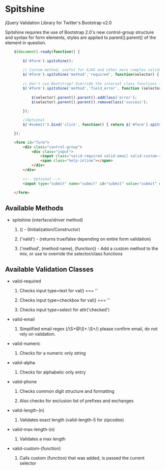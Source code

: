 Spitshine
=========

jQuery Validation Library for Twitter&#39;s Bootstrap v2.0

Spitshine requires the use of Bootstrap 2.0's new control-group structure and syntax for form elements, styles are applied to parent().parent() of the element in question.

```javascript
	$(document).ready(function() {
					
		$('#form').spitshine();
		
		// Custom method, useful for AJAX and other more comples validators, or just inserting your function.
		$('#form').spitshine('method','required', function(selector) { if ($(selector).val() == '') { return false; }});
		
		// Don't use Bootstrap? Override the internal class functions to use with your own DOM structures.
		$('#form').spitshine('method','field_error', function (selector) {
			
			$(selector).parent().parent().addClass('error');
			$(selector).parent().parent().removeClass('success');
				
		});

		//Optional
		$('#submit').bind('click', function() { return $('#form').spitshine('valid'); });

	});
```

```html
	<form id="form">
		<div class="control-group">
			<div class="input">
				<input class="valid-required valid-email valid-custom-required" id="email" name="email" type="text" />
				<span class="help-inline"></span>
			</div>
		</div>
		
		<!-- Optional -->
		<input type="submit" name="submit" id="submit" value="submit" onclick="return $('#form').spitshine('valid');" />
		
	</form>	
```

Available Methods
-------------------------

* spitshine (interface/driver method)

	1) () - (Initialization/Constructor)
	
	2) ('valid') - (returns true/false depending on entire form validation)

	3) ('method', (method name), (function)) - Add a custom method to the mix, or use to override the selector/class functions 
	
	
Available Validation Classes
-------------------------

* valid-required

	1) Checks input type=text for val() === ''
	
	2) Checks input type=checkbox for val() === ''
	
	3) Checks input type=select for attr('checked')
	
* valid-email

	1) Simplified email regex (/\S+@\S+\.\S+/) please confirm email, do not rely on validation.
	
* valid-numeric

	1) Checks for a numeric only string 
	
* valid-alpha

	1) Checks for alphabetic only entry

* valid-phone

	1) Checks common digit structure and formatting
	
	2) Also checks for exclusion list of prefixes and exchanges

* valid-length-(n)

	1) Validates exact length (valid-length-5 for zipcodes)
	
* valid-max-length-(n)

	1) Validates a max length

* valid-custom-(function)

	1) Calls custom (function) that was added, is passed the current selector